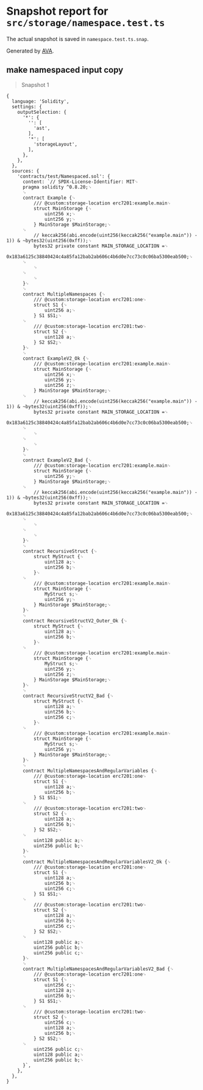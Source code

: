 # Snapshot report for `src/storage/namespace.test.ts`

The actual snapshot is saved in `namespace.test.ts.snap`.

Generated by [AVA](https://avajs.dev).

## make namespaced input copy

> Snapshot 1

    {
      language: 'Solidity',
      settings: {
        outputSelection: {
          '*': {
            '': [
              'ast',
            ],
            '*': [
              'storageLayout',
            ],
          },
        },
      },
      sources: {
        'contracts/test/Namespaced.sol': {
          content: `// SPDX-License-Identifier: MIT␊
          pragma solidity ^0.8.20;␊
          ␊
          contract Example {␊
              /// @custom:storage-location erc7201:example.main␊
              struct MainStorage {␊
                  uint256 x;␊
                  uint256 y;␊
              } MainStorage $MainStorage;␊
          ␊
              // keccak256(abi.encode(uint256(keccak256("example.main")) - 1)) & ~bytes32(uint256(0xff));␊
              bytes32 private constant MAIN_STORAGE_LOCATION =␊
                  0x183a6125c38840424c4a85fa12bab2ab606c4b6d0e7cc73c0c06ba5300eab500;␊
          ␊
              ␊
          ␊
              ␊
          }␊
          ␊
          contract MultipleNamespaces {␊
              /// @custom:storage-location erc7201:one␊
              struct S1 {␊
                  uint256 a;␊
              } S1 $S1;␊
          ␊
              /// @custom:storage-location erc7201:two␊
              struct S2 {␊
                  uint128 a;␊
              } S2 $S2;␊
          }␊
          ␊
          contract ExampleV2_Ok {␊
              /// @custom:storage-location erc7201:example.main␊
              struct MainStorage {␊
                  uint256 x;␊
                  uint256 y;␊
                  uint256 z;␊
              } MainStorage $MainStorage;␊
          ␊
              // keccak256(abi.encode(uint256(keccak256("example.main")) - 1)) & ~bytes32(uint256(0xff));␊
              bytes32 private constant MAIN_STORAGE_LOCATION =␊
                  0x183a6125c38840424c4a85fa12bab2ab606c4b6d0e7cc73c0c06ba5300eab500;␊
          ␊
              ␊
          ␊
              ␊
          }␊
          ␊
          contract ExampleV2_Bad {␊
              /// @custom:storage-location erc7201:example.main␊
              struct MainStorage {␊
                  uint256 y;␊
              } MainStorage $MainStorage;␊
          ␊
              // keccak256(abi.encode(uint256(keccak256("example.main")) - 1)) & ~bytes32(uint256(0xff));␊
              bytes32 private constant MAIN_STORAGE_LOCATION =␊
                  0x183a6125c38840424c4a85fa12bab2ab606c4b6d0e7cc73c0c06ba5300eab500;␊
          ␊
              ␊
          ␊
              ␊
          }␊
          ␊
          contract RecursiveStruct {␊
              struct MyStruct {␊
                  uint128 a;␊
                  uint256 b;␊
              }␊
          ␊
              /// @custom:storage-location erc7201:example.main␊
              struct MainStorage {␊
                  MyStruct s;␊
                  uint256 y;␊
              } MainStorage $MainStorage;␊
          }␊
          ␊
          contract RecursiveStructV2_Outer_Ok {␊
              struct MyStruct {␊
                  uint128 a;␊
                  uint256 b;␊
              }␊
          ␊
              /// @custom:storage-location erc7201:example.main␊
              struct MainStorage {␊
                  MyStruct s;␊
                  uint256 y;␊
                  uint256 z;␊
              } MainStorage $MainStorage;␊
          }␊
          ␊
          contract RecursiveStructV2_Bad {␊
              struct MyStruct {␊
                  uint128 a;␊
                  uint256 b;␊
                  uint256 c;␊
              }␊
          ␊
              /// @custom:storage-location erc7201:example.main␊
              struct MainStorage {␊
                  MyStruct s;␊
                  uint256 y;␊
              } MainStorage $MainStorage;␊
          }␊
          ␊
          contract MultipleNamespacesAndRegularVariables {␊
              /// @custom:storage-location erc7201:one␊
              struct S1 {␊
                  uint128 a;␊
                  uint256 b;␊
              } S1 $S1;␊
          ␊
              /// @custom:storage-location erc7201:two␊
              struct S2 {␊
                  uint128 a;␊
                  uint256 b;␊
              } S2 $S2;␊
          ␊
              uint128 public a;␊
              uint256 public b;␊
          }␊
          ␊
          contract MultipleNamespacesAndRegularVariablesV2_Ok {␊
              /// @custom:storage-location erc7201:one␊
              struct S1 {␊
                  uint128 a;␊
                  uint256 b;␊
                  uint256 c;␊
              } S1 $S1;␊
          ␊
              /// @custom:storage-location erc7201:two␊
              struct S2 {␊
                  uint128 a;␊
                  uint256 b;␊
                  uint256 c;␊
              } S2 $S2;␊
          ␊
              uint128 public a;␊
              uint256 public b;␊
              uint256 public c;␊
          }␊
          ␊
          contract MultipleNamespacesAndRegularVariablesV2_Bad {␊
              /// @custom:storage-location erc7201:one␊
              struct S1 {␊
                  uint256 c;␊
                  uint128 a;␊
                  uint256 b;␊
              } S1 $S1;␊
          ␊
              /// @custom:storage-location erc7201:two␊
              struct S2 {␊
                  uint256 c;␊
                  uint128 a;␊
                  uint256 b;␊
              } S2 $S2;␊
          ␊
              uint256 public c;␊
              uint128 public a;␊
              uint256 public b;␊
          }`,
        },
      },
    }
